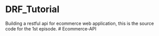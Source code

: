 # DRF_Tutorial
Building a restful api for ecommerce web application, this is the source code for the 1st episode.
#   E c o m m e r c e - A P I  
 